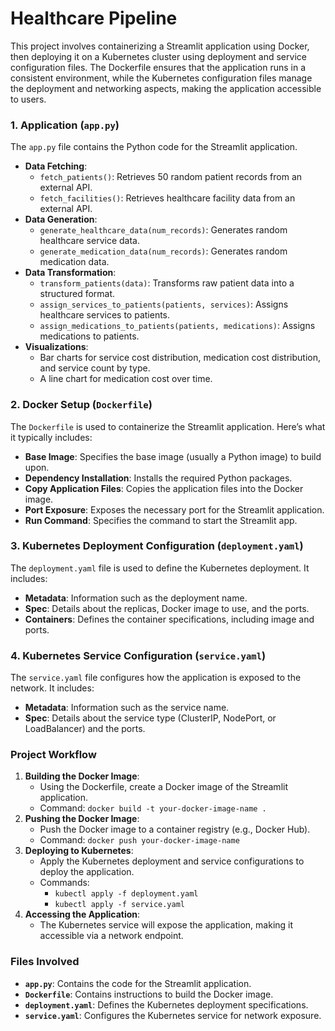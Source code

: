 # Healthcare Pipeline

This project involves containerizing a Streamlit application using Docker, then deploying it on a Kubernetes cluster using deployment and service configuration files. The Dockerfile ensures that the application runs in a consistent environment, while the Kubernetes configuration files manage the deployment and networking aspects, making the application accessible to users.

### 1. Application (`app.py`)

The `app.py` file contains the Python code for the Streamlit application.

- **Data Fetching**:
    - `fetch_patients()`: Retrieves 50 random patient records from an external API.
    - `fetch_facilities()`: Retrieves healthcare facility data from an external API.
- **Data Generation**:
    - `generate_healthcare_data(num_records)`: Generates random healthcare service data.
    - `generate_medication_data(num_records)`: Generates random medication data.
- **Data Transformation**:
    - `transform_patients(data)`: Transforms raw patient data into a structured format.
    - `assign_services_to_patients(patients, services)`: Assigns healthcare services to patients.
    - `assign_medications_to_patients(patients, medications)`: Assigns medications to patients.
- **Visualizations**:
    - Bar charts for service cost distribution, medication cost distribution, and service count by type.
    - A line chart for medication cost over time.

### 2. Docker Setup (`Dockerfile`)

The `Dockerfile` is used to containerize the Streamlit application. Here’s what it typically includes:

- **Base Image**: Specifies the base image (usually a Python image) to build upon.
- **Dependency Installation**: Installs the required Python packages.
- **Copy Application Files**: Copies the application files into the Docker image.
- **Port Exposure**: Exposes the necessary port for the Streamlit application.
- **Run Command**: Specifies the command to start the Streamlit app.

### 3. Kubernetes Deployment Configuration (`deployment.yaml`)

The `deployment.yaml` file is used to define the Kubernetes deployment. It includes:

- **Metadata**: Information such as the deployment name.
- **Spec**: Details about the replicas, Docker image to use, and the ports.
- **Containers**: Defines the container specifications, including image and ports.

### 4. Kubernetes Service Configuration (`service.yaml`)

The `service.yaml` file configures how the application is exposed to the network. It includes:

- **Metadata**: Information such as the service name.
- **Spec**: Details about the service type (ClusterIP, NodePort, or LoadBalancer) and the ports.

### Project Workflow

1. **Building the Docker Image**:
    - Using the Dockerfile, create a Docker image of the Streamlit application.
    - Command: `docker build -t your-docker-image-name .`
2. **Pushing the Docker Image**:
    - Push the Docker image to a container registry (e.g., Docker Hub).
    - Command: `docker push your-docker-image-name`
3. **Deploying to Kubernetes**:
    - Apply the Kubernetes deployment and service configurations to deploy the application.
    - Commands:
        - `kubectl apply -f deployment.yaml`
        - `kubectl apply -f service.yaml`
4. **Accessing the Application**:
    - The Kubernetes service will expose the application, making it accessible via a network endpoint.

### Files Involved

- **`app.py`**: Contains the code for the Streamlit application.
- **`Dockerfile`**: Contains instructions to build the Docker image.
- **`deployment.yaml`**: Defines the Kubernetes deployment specifications.
- **`service.yaml`**: Configures the Kubernetes service for network exposure.
